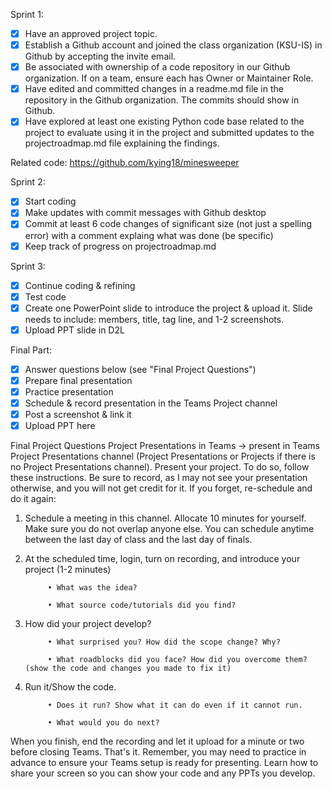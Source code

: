 Sprint 1:
- [x] Have an approved project topic.
- [x] Establish a Github account and joined the class organization (KSU-IS) in Github by accepting the invite email.
- [x] Be associated with ownership of a code repository in our Github organization. If on a team, ensure each has Owner or Maintainer Role.
- [x] Have edited and committed changes in a readme.md file in the repository in the Github organization. The commits should show in Github.
- [x] Have explored at least one existing Python code base related to the project to evaluate using it in the project and submitted updates to the projectroadmap.md file explaining the findings. 

Related code: https://github.com/kying18/minesweeper

Sprint 2:
- [x] Start coding 
- [x] Make updates with commit messages with Github desktop
- [x] Commit at least 6 code changes of significant size (not just a spelling error) with a comment explaing what was done (be specific)
- [x] Keep track of progress on projectroadmap.md 

Sprint 3:
- [x] Continue coding & refining
- [x] Test code
- [x] Create one PowerPoint slide to introduce the project & upload it. Slide needs to include: members, title, tag line, and 1-2 screenshots.
- [x] Upload PPT slide in D2L

Final Part:
- [x] Answer questions below (see "Final Project Questions")
- [x] Prepare final presentation
- [x] Practice presentation
- [x] Schedule & record presentation in the Teams Project channel
- [x] Post a screenshot & link it
- [x] Upload PPT here

Final Project Questions
Project Presentations in Teams -> present in Teams Project Presentations channel (Project Presentations or Projects if there is no Project Presentations channel).
Present your project. To do so, follow these instructions. Be sure to record, as I may not see your presentation otherwise, and you will not get credit for it. If you forget, re-schedule and do it again:
1) Schedule a meeting in this channel. Allocate 10 minutes for yourself. Make sure you do not overlap anyone else. You can schedule anytime between the last day of class and the last day of finals.
2) At the scheduled time, login, turn on recording, and introduce your project (1-2 minutes)


            • What was the idea?

            • What source code/tutorials did you find?


3) How did your project develop?


            • What surprised you? How did the scope change? Why?

            • What roadblocks did you face? How did you overcome them? (show the code and changes you made to fix it)

4) Run it/Show the code.


            • Does it run? Show what it can do even if it cannot run.

            • What would you do next?

When you finish, end the recording and let it upload for a minute or two before closing Teams. That's it. Remember, you may need to practice in advance to ensure your Teams setup is ready for presenting. Learn how to share your screen so you can show your code and any PPTs you develop.
